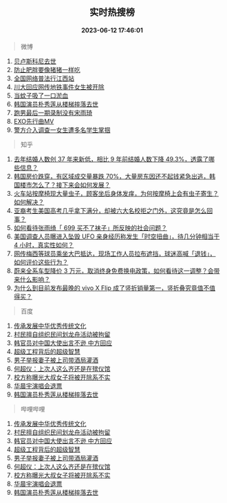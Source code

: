 <div align="center"><h2>实时热搜榜</h2><h4>2023-06-12 17:46:01</h4></div>

> 微博  

1. [贝卢斯科尼去世](https://s.weibo.com/weibo?q=%23%E8%B4%9D%E5%8D%A2%E6%96%AF%E7%A7%91%E5%B0%BC%E5%8E%BB%E4%B8%96%23&t=31&band_rank=1&Refer=top)<br />
2. [防止肥胖要像猪猪一样吃](https://s.weibo.com/weibo?q=%E9%98%B2%E6%AD%A2%E8%82%A5%E8%83%96%E8%A6%81%E5%83%8F%E7%8C%AA%E7%8C%AA%E4%B8%80%E6%A0%B7%E5%90%83&t=31&band_rank=2&Refer=top)<br />
3. [全国网络普法行江西站](https://s.weibo.com/weibo?q=%23%E5%85%A8%E5%9B%BD%E7%BD%91%E7%BB%9C%E6%99%AE%E6%B3%95%E8%A1%8C%E6%B1%9F%E8%A5%BF%E7%AB%99%23&t=31&band_rank=3&Refer=top)<br />
4. [川大回应网传地铁事件女生被开除](https://s.weibo.com/weibo?q=%23%E5%B7%9D%E5%A4%A7%E5%9B%9E%E5%BA%94%E7%BD%91%E4%BC%A0%E5%9C%B0%E9%93%81%E4%BA%8B%E4%BB%B6%E5%A5%B3%E7%94%9F%E8%A2%AB%E5%BC%80%E9%99%A4%23&t=31&band_rank=4&Refer=top)<br />
5. [当蚊子吸了一口淤血](https://s.weibo.com/weibo?q=%23%E5%BD%93%E8%9A%8A%E5%AD%90%E5%90%B8%E4%BA%86%E4%B8%80%E5%8F%A3%E6%B7%A4%E8%A1%80%23&t=31&band_rank=5&Refer=top)<br />
6. [韩国演员朴秀莲从楼梯摔落去世](https://s.weibo.com/weibo?q=%23%E9%9F%A9%E5%9B%BD%E6%BC%94%E5%91%98%E6%9C%B4%E7%A7%80%E8%8E%B2%E4%BB%8E%E6%A5%BC%E6%A2%AF%E6%91%94%E8%90%BD%E5%8E%BB%E4%B8%96%23&t=31&band_rank=6&Refer=top)<br />
7. [跑男最后一期录制没有宋雨琦](https://s.weibo.com/weibo?q=%23%E8%B7%91%E7%94%B7%E6%9C%80%E5%90%8E%E4%B8%80%E6%9C%9F%E5%BD%95%E5%88%B6%E6%B2%A1%E6%9C%89%E5%AE%8B%E9%9B%A8%E7%90%A6%23&t=31&band_rank=7&Refer=top)<br />
8. [EXO先行曲MV](https://s.weibo.com/weibo?q=%23EXO%E5%85%88%E8%A1%8C%E6%9B%B2MV%23&t=31&band_rank=8&Refer=top)<br />
9. [警方介入调查一女生遭多名学生掌掴](https://s.weibo.com/weibo?q=%23%E8%AD%A6%E6%96%B9%E4%BB%8B%E5%85%A5%E8%B0%83%E6%9F%A5%E4%B8%80%E5%A5%B3%E7%94%9F%E9%81%AD%E5%A4%9A%E5%90%8D%E5%AD%A6%E7%94%9F%E6%8E%8C%E6%8E%B4%23&t=31&band_rank=9&Refer=top)<br />

> 知乎  

1. [去年结婚人数创 37 年来新低，相比 9 年前结婚人数下降 49.3%，透露了哪些信息？](https://www.zhihu.com/question/606055070)<br />
2. [韩国房价跌穿，有区域成交量暴跌 70%，大量房东因还不起钱紧急出逃，韩国楼市怎么了？接下来会如何发展？](https://www.zhihu.com/question/606122248)<br />
3. [火车站按摩椅现大量虫子，顾客坐后身体发痒，为何按摩椅上会有虫子寄生？如何解决？](https://www.zhihu.com/question/606110946)<br />
4. [亚裔考生美国高考几乎拿下满分，却被六大名校拒之门外，这究竟是怎么回事？](https://www.zhihu.com/question/605680526)<br />
5. [如何看待张雨绮「 699 买不了袜子」所反映的社会问题？](https://www.zhihu.com/question/606016416)<br />
6. [美国调查人员曝进入坠毁 UFO 亲身经历称发生「时空扭曲」，待几分钟相当于 4 小时，真实性如何？](https://www.zhihu.com/question/606020452)<br />
7. [网传梅西等球员乘坐大巴抵达，现场工作人员拉布遮挡，球迷高喊「退钱」，如何评价这些行为？](https://www.zhihu.com/question/605841178)<br />
8. [蔚来全系车型降价 3 万元，取消终身免费换电政策，如何看待这一调整？会带来什么影响？](https://www.zhihu.com/question/606130325)<br />
9. [为什么到目前发布最晚的 vivo X Flip 成了竖折销量第一，竖折叠究竟值不值得买？](https://www.zhihu.com/question/606130652)<br />

> 百度  

1. [传承发展中华优秀传统文化](https://www.baidu.com/s?wd=%E4%BC%A0%E6%89%BF%E5%8F%91%E5%B1%95%E4%B8%AD%E5%8D%8E%E4%BC%98%E7%A7%80%E4%BC%A0%E7%BB%9F%E6%96%87%E5%8C%96&sa=fyb_news&rsv_dl=fyb_news)<br />
2. [村民擅自组织民间划龙舟活动被拘留](https://www.baidu.com/s?wd=%E6%9D%91%E6%B0%91%E6%93%85%E8%87%AA%E7%BB%84%E7%BB%87%E6%B0%91%E9%97%B4%E5%88%92%E9%BE%99%E8%88%9F%E6%B4%BB%E5%8A%A8%E8%A2%AB%E6%8B%98%E7%95%99&sa=fyb_news&rsv_dl=fyb_news)<br />
3. [韩官员对中国大使出言不逊 中方回应](https://www.baidu.com/s?wd=%E9%9F%A9%E5%AE%98%E5%91%98%E5%AF%B9%E4%B8%AD%E5%9B%BD%E5%A4%A7%E4%BD%BF%E5%87%BA%E8%A8%80%E4%B8%8D%E9%80%8A+%E4%B8%AD%E6%96%B9%E5%9B%9E%E5%BA%94&sa=fyb_news&rsv_dl=fyb_news)<br />
4. [超级工程背后的超级智慧](https://www.baidu.com/s?wd=%E8%B6%85%E7%BA%A7%E5%B7%A5%E7%A8%8B%E8%83%8C%E5%90%8E%E7%9A%84%E8%B6%85%E7%BA%A7%E6%99%BA%E6%85%A7&sa=fyb_news&rsv_dl=fyb_news)<br />
5. [男子举报妻子被上司带酒局灌酒](https://www.baidu.com/s?wd=%E7%94%B7%E5%AD%90%E4%B8%BE%E6%8A%A5%E5%A6%BB%E5%AD%90%E8%A2%AB%E4%B8%8A%E5%8F%B8%E5%B8%A6%E9%85%92%E5%B1%80%E7%81%8C%E9%85%92&sa=fyb_news&rsv_dl=fyb_news)<br />
6. [何超仪：上次人这么齐还是在殡仪馆](https://www.baidu.com/s?wd=%E4%BD%95%E8%B6%85%E4%BB%AA%EF%BC%9A%E4%B8%8A%E6%AC%A1%E4%BA%BA%E8%BF%99%E4%B9%88%E9%BD%90%E8%BF%98%E6%98%AF%E5%9C%A8%E6%AE%A1%E4%BB%AA%E9%A6%86&sa=fyb_news&rsv_dl=fyb_news)<br />
7. [校方称曝光大叔女子将被开除系不实](https://www.baidu.com/s?wd=%E6%A0%A1%E6%96%B9%E7%A7%B0%E6%9B%9D%E5%85%89%E5%A4%A7%E5%8F%94%E5%A5%B3%E5%AD%90%E5%B0%86%E8%A2%AB%E5%BC%80%E9%99%A4%E7%B3%BB%E4%B8%8D%E5%AE%9E&sa=fyb_news&rsv_dl=fyb_news)<br />
8. [华晨宇演唱会退票](https://www.baidu.com/s?wd=%E5%8D%8E%E6%99%A8%E5%AE%87%E6%BC%94%E5%94%B1%E4%BC%9A%E9%80%80%E7%A5%A8&sa=fyb_news&rsv_dl=fyb_news)<br />
9. [韩国演员朴秀莲从楼梯摔落去世](https://www.baidu.com/s?wd=%E9%9F%A9%E5%9B%BD%E6%BC%94%E5%91%98%E6%9C%B4%E7%A7%80%E8%8E%B2%E4%BB%8E%E6%A5%BC%E6%A2%AF%E6%91%94%E8%90%BD%E5%8E%BB%E4%B8%96&sa=fyb_news&rsv_dl=fyb_news)<br />

> 哔哩哔哩  

1. [传承发展中华优秀传统文化](https://www.baidu.com/s?wd=%E4%BC%A0%E6%89%BF%E5%8F%91%E5%B1%95%E4%B8%AD%E5%8D%8E%E4%BC%98%E7%A7%80%E4%BC%A0%E7%BB%9F%E6%96%87%E5%8C%96&sa=fyb_news&rsv_dl=fyb_news)<br />
2. [村民擅自组织民间划龙舟活动被拘留](https://www.baidu.com/s?wd=%E6%9D%91%E6%B0%91%E6%93%85%E8%87%AA%E7%BB%84%E7%BB%87%E6%B0%91%E9%97%B4%E5%88%92%E9%BE%99%E8%88%9F%E6%B4%BB%E5%8A%A8%E8%A2%AB%E6%8B%98%E7%95%99&sa=fyb_news&rsv_dl=fyb_news)<br />
3. [韩官员对中国大使出言不逊 中方回应](https://www.baidu.com/s?wd=%E9%9F%A9%E5%AE%98%E5%91%98%E5%AF%B9%E4%B8%AD%E5%9B%BD%E5%A4%A7%E4%BD%BF%E5%87%BA%E8%A8%80%E4%B8%8D%E9%80%8A+%E4%B8%AD%E6%96%B9%E5%9B%9E%E5%BA%94&sa=fyb_news&rsv_dl=fyb_news)<br />
4. [超级工程背后的超级智慧](https://www.baidu.com/s?wd=%E8%B6%85%E7%BA%A7%E5%B7%A5%E7%A8%8B%E8%83%8C%E5%90%8E%E7%9A%84%E8%B6%85%E7%BA%A7%E6%99%BA%E6%85%A7&sa=fyb_news&rsv_dl=fyb_news)<br />
5. [男子举报妻子被上司带酒局灌酒](https://www.baidu.com/s?wd=%E7%94%B7%E5%AD%90%E4%B8%BE%E6%8A%A5%E5%A6%BB%E5%AD%90%E8%A2%AB%E4%B8%8A%E5%8F%B8%E5%B8%A6%E9%85%92%E5%B1%80%E7%81%8C%E9%85%92&sa=fyb_news&rsv_dl=fyb_news)<br />
6. [何超仪：上次人这么齐还是在殡仪馆](https://www.baidu.com/s?wd=%E4%BD%95%E8%B6%85%E4%BB%AA%EF%BC%9A%E4%B8%8A%E6%AC%A1%E4%BA%BA%E8%BF%99%E4%B9%88%E9%BD%90%E8%BF%98%E6%98%AF%E5%9C%A8%E6%AE%A1%E4%BB%AA%E9%A6%86&sa=fyb_news&rsv_dl=fyb_news)<br />
7. [校方称曝光大叔女子将被开除系不实](https://www.baidu.com/s?wd=%E6%A0%A1%E6%96%B9%E7%A7%B0%E6%9B%9D%E5%85%89%E5%A4%A7%E5%8F%94%E5%A5%B3%E5%AD%90%E5%B0%86%E8%A2%AB%E5%BC%80%E9%99%A4%E7%B3%BB%E4%B8%8D%E5%AE%9E&sa=fyb_news&rsv_dl=fyb_news)<br />
8. [华晨宇演唱会退票](https://www.baidu.com/s?wd=%E5%8D%8E%E6%99%A8%E5%AE%87%E6%BC%94%E5%94%B1%E4%BC%9A%E9%80%80%E7%A5%A8&sa=fyb_news&rsv_dl=fyb_news)<br />
9. [韩国演员朴秀莲从楼梯摔落去世](https://www.baidu.com/s?wd=%E9%9F%A9%E5%9B%BD%E6%BC%94%E5%91%98%E6%9C%B4%E7%A7%80%E8%8E%B2%E4%BB%8E%E6%A5%BC%E6%A2%AF%E6%91%94%E8%90%BD%E5%8E%BB%E4%B8%96&sa=fyb_news&rsv_dl=fyb_news)<br />
